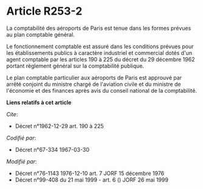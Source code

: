 # Article R253-2

La comptabilité des aéroports de Paris est tenue dans les formes prévues au plan comptable général.

Le fonctionnement comptable est assuré dans les conditions prévues pour les établissements publics à caractère industriel et
commercial dotés d'un agent comptable par les articles 190 à 225 du décret du 29 décembre 1962 portant règlement général sur
la comptabilité publique.

Le plan comptable particulier aux aéroports de Paris est approuvé par arrêté conjoint du ministre chargé de l'aviation civile
et du ministre de l'économie et des finances après avis du conseil national de la comptabilité.

**Liens relatifs à cet article**

_Cite_:

  - Décret n°1962-12-29 art. 190 à 225

_Codifié par_:

  - Décret n°67-334 1967-03-30

_Modifié par_:

  - Décret n°76-1143 1976-12-10 art. 7 JORF 15 décembre 1976
  - Décret n°99-408 du 21 mai 1999 - art. 6 () JORF 26 mai 1999
